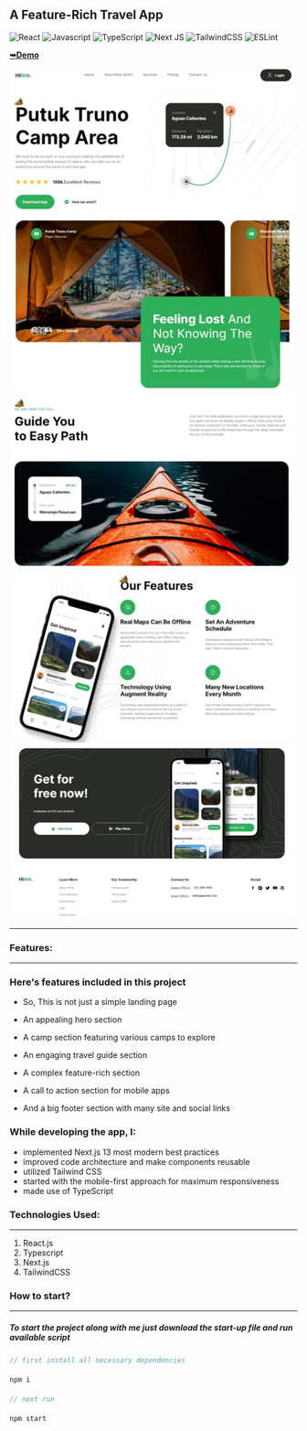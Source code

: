 
## A Feature-Rich Travel App

![React](https://img.shields.io/badge/react-%2320232a.svg?style=for-the-badge&logo=react&logoColor=%2361DAFB)
![Javascript](https://img.shields.io/badge/javascript-%23323330.svg?style=for-the-badge&logo=react&logoColor=%23F7DF1E)
![TypeScript](https://img.shields.io/badge/typescript-%23007ACC.svg?style=for-the-badge&logo=typescript&logoColor=white)
![Next JS](https://img.shields.io/badge/Next-black?style=for-the-badge&logo=next.js&logoColor=white)
![TailwindCSS](https://img.shields.io/badge/tailwindcss-%2338B2AC.svg?style=for-the-badge&logo=tailwind-css&logoColor=white)
![ESLint](https://img.shields.io/badge/ESLint-4B3263?style=for-the-badge&logo=eslint&logoColor=white)

<a href="https://juliadooby.github.io/Travel-app/"><strong>➥Demo</strong></a>

<div align="center"><img src="https://github.com/juliaDooby/Travel-app/blob/main/travel_1.JPG" width="100%" height="20%"></img></div>
<div align="center"><img src="https://github.com/juliaDooby/Travel-app/blob/main/travel_2.JPG" width="100%" height="20%"></img></div>
<div align="center"><img src="https://github.com/juliaDooby/Travel-app/blob/main/travel_3.JPG" width="100%" height="20%"></img></div>
<div align="center"><img src="https://github.com/juliaDooby/Travel-app/blob/main/travel_4.JPG" width="100%" height="20%"></img></div>
<div align="center"><img src="https://github.com/juliaDooby/Travel-app/blob/main/travel_5.JPG" width="100%" height="20%"></img></div>

 ---
 
### Features:

---

### Here's features included in this project

- So, This is not just a simple landing page

- An appealing hero section
- A camp section featuring various camps to explore
- An engaging travel guide section
- A complex feature-rich section
- A call to action section for mobile apps
- And a big footer section with many site and social links
  
### While developing the app, I:

- implemented Next.js 13 most modern best practices
- improved code architecture and make components reusable
- utilized Tailwind CSS
- started with the mobile-first approach for maximum responsiveness
- made use of TypeScript

### Technologies Used:

---

1. React.js
2. Typescript
3. Next.js
4. TailwindCSS

### How to start?

---

##### To start the project along with me just download the start-up file and run available script

```javascript
// first install all necessary dependencies

npm i

// next run

npm start

```
